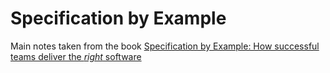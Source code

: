 # Specification by Example

Main notes taken from the book [Specification by Example: How successful teams deliver the *right* software](https://gojko.net/books/specification-by-example/)
